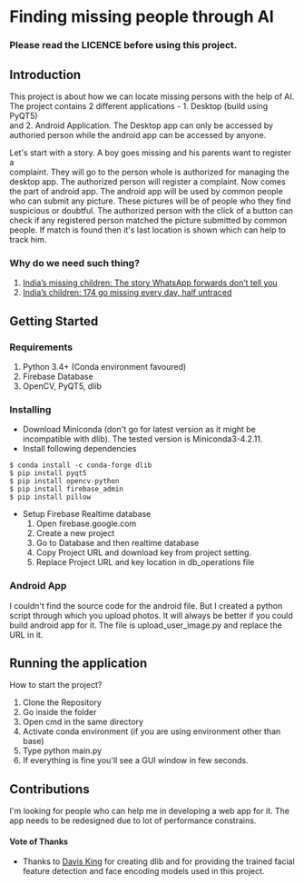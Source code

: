 # Finding missing people through AI

### Please read the LICENCE before using this project.

## Introduction
This project is about how we can locate missing persons with the help of AI.\
The project contains 2 different applications - 1. Desktop (build using PyQT5)\
and 2. Android Application. The Desktop app can only be accessed by authoried person
while the android app can be accessed by anyone.

Let's start with a story. A boy goes missing and his parents want to register a \
complaint. They will go to the person whole is authorized for managing the \
desktop app. The authorized person will register a complaint. Now comes the part 
of android app. The android app will be used by common people who can submit any 
picture. These pictures will be of people who they find suspicious or doubtful.
The authorized person with the click of a button can check if any registered person
matched the picture submitted by common people. If match is found then it's last location
is shown which can help to track him.

### Why do we need such thing?

1. [India’s missing children: The story WhatsApp forwards don’t tell you](https://www.thehindu.com/society/indias-missing-children-what-the-whatsapp-rumours-dont-tell-you/article24641527.ece)
2. [India’s children: 174 go missing every day, half untraced](https://www.deccanchronicle.com/nation/current-affairs/250518/indias-children-174-go-missing-every-day-half-untraced.html)


## Getting Started
### Requirements
1. Python 3.4+ (Conda environment favoured)
2. Firebase Database
3. OpenCV, PyQT5, dlib

### Installing 
* Download Miniconda (don't go for latest version as it might be incompatible with dlib). The tested version is Miniconda3-4.2.11.
* Install following dependencies
```
$ conda install -c conda-forge dlib 
$ pip install pyqt5
$ pip install opencv-python
$ pip install firebase_admin
$ pip install pillow
```
* Setup Firebase Realtime database
    1. Open firebase.google.com
    2. Create a new project
    3. Go to Database and then realtime database
    4. Copy Project URL and download key from project setting.
    5. Replace Project URL and key location in db_operations file

### Android App
I couldn't find the source code for the android file.
But I created a python script through which you upload photos.
It will always be better if you could build android app for it.
The file is upload_user_image.py and replace the URL in it.

## Running the application
How to start the project?

1. Clone the Repository
2. Go inside the folder
3. Open cmd in the same directory
4. Activate conda environment (if you are using environment other than base)
5. Type python main.py
6. If everything is fine you'll see a GUI window in few seconds.
 
## Contributions
I'm looking for people who can help me in developing a web app for it.
The app needs to be redesigned due to lot of performance constrains. 

#### Vote of Thanks
- Thanks to [Davis King](https://github.com/davisking) for creating dlib and for providing the trained facial feature
  detection and face encoding models used in this project.
